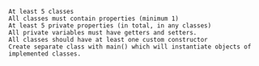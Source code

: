     At least 5 classes
    All classes must contain properties (minimum 1)
    At least 5 private properties (in total, in any classes)
    All private variables must have getters and setters.
    All classes should have at least one custom constructor
    Create separate class with main() which will instantiate objects of implemented classes.

